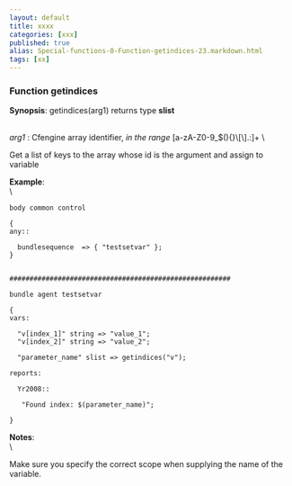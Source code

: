 ```yaml
---
layout: default
title: xxxx
categories: [xxx]
published: true
alias: Special-functions-0-Function-getindices-23.markdown.html
tags: [xx]
---
```


### Function getindices

**Synopsis**: getindices(arg1) returns type **slist**

\
 *arg1* : Cfengine array identifier, *in the range*
[a-zA-Z0-9\_\$(){}\\[\\].:]+ \

Get a list of keys to the array whose id is the argument and assign to
variable

**Example**:\
 \

    body common control

    {
    any::

      bundlesequence  => { "testsetvar" };   
    }


    #######################################################

    bundle agent testsetvar

    {
    vars:

      "v[index_1]" string => "value_1";
      "v[index_2]" string => "value_2";

      "parameter_name" slist => getindices("v");

    reports:

      Yr2008::

       "Found index: $(parameter_name)";

    }

**Notes**:\
 \

Make sure you specify the correct scope when supplying the name of the
variable.
